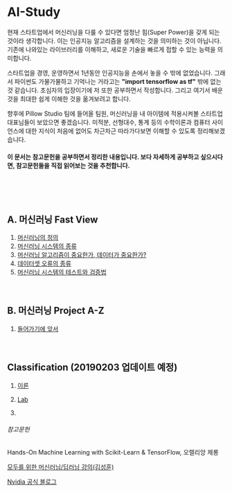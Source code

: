 # AI-Study

현재 스타트업에서 머신러닝을 다룰 수 있다면 엄청난 힘(Super Power)을 갖게 되는 것이라 생각합니다. 이는 인공지능 알고리즘을 설계하는 것을 의미하는 것이 아닙니다. 기존에 나와있는 라이브러리를 이해하고, 새로운 기술을 빠르게 접할 수 있는 능력을 의미합니다.

스타트업을 경영, 운영하면서 1년동안 인공지능을 손에서 놓을 수 밖에 없었습니다. 그래서 파이썬도 가물가물하고 기억나는 거라고는 **"import tensorflow as tf"** 밖에 없는 것 같습니다. 초심자의 입장이기에 저 또한 공부하면서 작성합니다. 그리고 여기서 배운 것을 최대한 쉽게 이해한 것을 옮겨보려고 합니다.

향후에 Pillow Studio 팀에 들어올 팀원, 머신러닝을 내 아이템에 적용시켜볼 스타트업 대표님들이 보았으면 좋겠습니다. 미적분, 선형대수, 통계 등의 수학이론과 컴퓨터 사이언스에 대한 지식이 처음에 없어도 차근차근 따라가다보면 이해할 수 있도록 정리해보겠습니다.                   
#### 이 문서는 참고문헌을 공부하면서 정리한 내용입니다. 보다 자세하게 공부하고 싶으시다면, 참고문헌들을 직접 읽어보는 것을 추천합니다.
<br/><br/><br/>

## A. 머신러닝 Fast View
1. [머신러닝의 정의](https://github.com/iknowSteven/AI-Study/blob/master/A/A1.md)
2. [머신러닝 시스템의 종류](https://github.com/iknowSteven/AI-Study/blob/master/A/A2.md)
3. [머신러닝 알고리즘이 중요한가, 데이터가 중요한가? ](https://github.com/iknowSteven/AI-Study/blob/master/A/A3.md)
4. [데이터셋 오류의 종류](https://github.com/iknowSteven/AI-Study/blob/master/A/A4.md)
5. [머신러닝 시스템의 테스트와 검증법](https://github.com/iknowSteven/AI-Study/blob/master/A/A5.md)
<br/><br/><br/>

## B. 머신러닝 Project A-Z
1. [들어가기에 앞서](https://github.com/iknowSteven/AI-Study/blob/master/B/B1.md)
<br/><br/><br/>

## Classification (20190203 업데이트 예정)

1. [이론]()

2. [Lab]()
3. 



###### 참고문헌

Hands-On Machine Learning with Scikit-Learn & TensorFlow, 오렐리앙 제롱

[모두를 위한 머신러닝/딥러닝 강의(김성훈)](https://hunkim.github.io/ml/)

[Nvidia 공식 블로그](https://blogs.nvidia.co.kr/)



